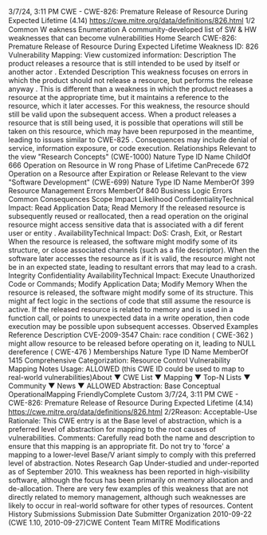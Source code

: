3/7/24, 3:11 PM CWE - CWE-826: Premature Release of Resource During Expected Lifetime (4.14)
https://cwe.mitre.org/data/deﬁnitions/826.html 1/2
Common W eakness Enumeration
A community-developed list of SW & HW weaknesses that can become
vulnerabilities
Home Search
CWE-826: Premature Release of Resource During Expected Lifetime
Weakness ID: 826
Vulnerability Mapping: 
View customized information:
 Description
The product releases a resource that is still intended to be used by itself or another actor .
 Extended Description
This weakness focuses on errors in which the product should not release a resource, but performs the release anyway . This is
different than a weakness in which the product releases a resource at the appropriate time, but it maintains a reference to the
resource, which it later accesses. For this weakness, the resource should still be valid upon the subsequent access.
When a product releases a resource that is still being used, it is possible that operations will still be taken on this resource, which may
have been repurposed in the meantime, leading to issues similar to CWE-825 . Consequences may include denial of service,
information exposure, or code execution.
 Relationships
 Relevant to the view "Research Concepts" (CWE-1000)
Nature Type ID Name
ChildOf 666 Operation on Resource in W rong Phase of Lifetime
CanPrecede 672 Operation on a Resource after Expiration or Release
 Relevant to the view "Software Development" (CWE-699)
Nature Type ID Name
MemberOf 399 Resource Management Errors
MemberOf 840 Business Logic Errors
 Common Consequences
Scope Impact Likelihood
ConfidentialityTechnical Impact: Read Application Data; Read Memory
If the released resource is subsequently reused or reallocated, then a read operation on the original
resource might access sensitive data that is associated with a dif ferent user or entity .
AvailabilityTechnical Impact: DoS: Crash, Exit, or Restart
When the resource is released, the software might modify some of its structure, or close associated
channels (such as a file descriptor). When the software later accesses the resource as if it is valid,
the resource might not be in an expected state, leading to resultant errors that may lead to a crash.
Integrity
Confidentiality
AvailabilityTechnical Impact: Execute Unauthorized Code or Commands; Modify Application Data; Modify Memory
When the resource is released, the software might modify some of its structure. This might af fect
logic in the sections of code that still assume the resource is active. If the released resource is
related to memory and is used in a function call, or points to unexpected data in a write operation,
then code execution may be possible upon subsequent accesses.
 Observed Examples
Reference Description
CVE-2009-3547 Chain: race condition ( CWE-362 ) might allow resource to be released before operating on it, leading to
NULL dereference ( CWE-476 )
 Memberships
Nature Type ID Name
MemberOf 1415 Comprehensive Categorization: Resource Control
 Vulnerability Mapping Notes
Usage: ALLOWED (this CWE ID could be used to map to real-world vulnerabilities)About ▼ CWE List ▼ Mapping ▼ Top-N Lists ▼ Community ▼ News ▼
ALLOWED
Abstraction: Base
Conceptual OperationalMapping
FriendlyComplete Custom
3/7/24, 3:11 PM CWE - CWE-826: Premature Release of Resource During Expected Lifetime (4.14)
https://cwe.mitre.org/data/deﬁnitions/826.html 2/2Reason: Acceptable-Use
Rationale:
This CWE entry is at the Base level of abstraction, which is a preferred level of abstraction for mapping to the root causes of
vulnerabilities.
Comments:
Carefully read both the name and description to ensure that this mapping is an appropriate fit. Do not try to 'force' a mapping to a
lower-level Base/V ariant simply to comply with this preferred level of abstraction.
 Notes
Research Gap
Under-studied and under-reported as of September 2010. This weakness has been reported in high-visibility software, although the
focus has been primarily on memory allocation and de-allocation. There are very few examples of this weakness that are not directly
related to memory management, although such weaknesses are likely to occur in real-world software for other types of resources.
 Content History
 Submissions
Submission Date Submitter Organization
2010-09-22
(CWE 1.10, 2010-09-27)CWE Content Team MITRE
 Modifications
